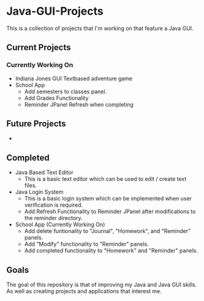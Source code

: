 # Java-GUI-Projects

This is a collection of projects that I'm working on that feature a Java GUI.

## Current Projects
### Currently Working On
- Indiana Jones GUI Textbased adventure game
- School App
  - Add semesters to classes panel.
  - Add Grades Functionality
  - Reminder JPanel Refresh when completing

## Future Projects
- 

## Completed
- Java Based Text Editor
  - This is a basic text editor which can be used to edit / create text files.
- Java Login System
  - This is a basic login system which can be implemented when user verification is required. 
  - Add Refresh Functionality to Reminder JPanel after modifications to the reminder directory.
- School App (Currently Working On)
  - Add delete funtionality to "Journal", "Homework", and "Reminder" panels.
  - Add "Modify" functionality to "Reminder" panels.
  - Add completed functionality to "Homework" and "Reminder" panels.

## Goals
The goal of this repository is that of improving my Java and Java GUI skills. As well as creating projects and applications that interest me. 
